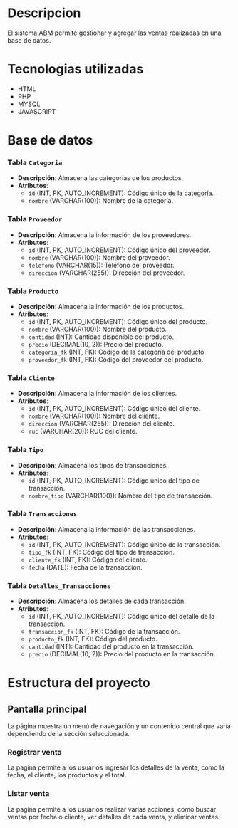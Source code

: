 # Descripcion
El sistema ABM permite gestionar y agregar las ventas realizadas en una base de datos.

# Tecnologias utilizadas
- HTML
- PHP
- MYSQL
- JAVASCRIPT

# Base de datos
### Tabla `Categoria`
- **Descripción**: Almacena las categorías de los productos.
- **Atributos**:
  - `id` (INT, PK, AUTO_INCREMENT): Código único de la categoría.
  - `nombre` (VARCHAR(100)): Nombre de la categoría.

### Tabla `Proveedor`
- **Descripción**: Almacena la información de los proveedores.
- **Atributos**:
  - `id` (INT, PK, AUTO_INCREMENT): Código único del proveedor.
  - `nombre` (VARCHAR(100)): Nombre del proveedor.
  - `telefono` (VARCHAR(15)): Teléfono del proveedor.
  - `direccion` (VARCHAR(255)): Dirección del proveedor.

### Tabla `Producto`
- **Descripción**: Almacena la información de los productos.
- **Atributos**:
  - `id` (INT, PK, AUTO_INCREMENT): Código único del producto.
  - `nombre` (VARCHAR(100)): Nombre del producto.
  - `cantidad` (INT): Cantidad disponible del producto.
  - `precio` (DECIMAL(10, 2)): Precio del producto.
  - `categoria_fk` (INT, FK): Código de la categoría del producto.
  - `proveedor_fk` (INT, FK): Código del proveedor del producto.

### Tabla `Cliente`
- **Descripción**: Almacena la información de los clientes.
- **Atributos**:
  - `id` (INT, PK, AUTO_INCREMENT): Código único del cliente.
  - `nombre` (VARCHAR(100)): Nombre del cliente.
  - `direccion` (VARCHAR(255)): Dirección del cliente.
  - `ruc` (VARCHAR(20)): RUC del cliente.

### Tabla `Tipo`
- **Descripción**: Almacena los tipos de transacciones.
- **Atributos**:
  - `id` (INT, PK, AUTO_INCREMENT): Código único del tipo de transacción.
  - `nombre_tipo` (VARCHAR(100)): Nombre del tipo de transacción.

### Tabla `Transacciones`
- **Descripción**: Almacena la información de las transacciones.
- **Atributos**:
  - `id` (INT, PK, AUTO_INCREMENT): Código único de la transacción.
  - `tipo_fk` (INT, FK): Código del tipo de transacción.
  - `cliente_fk` (INT, FK): Código del cliente.
  - `fecha` (DATE): Fecha de la transacción.

### Tabla `Detalles_Transacciones`
- **Descripción**: Almacena los detalles de cada transacción.
- **Atributos**:
  - `id` (INT, PK, AUTO_INCREMENT): Código único del detalle de la transacción.
  - `transaccion_fk` (INT, FK): Código de la transacción.
  - `producto_fk` (INT, FK): Código del producto.
  - `cantidad` (INT): Cantidad del producto en la transacción.
  - `precio` (DECIMAL(10, 2)): Precio del producto en la transacción.

# Estructura del proyecto
## Pantalla principal
La página muestra un menú de navegación y un contenido central que varía dependiendo de la sección seleccionada.

### Registrar venta
La pagina permite a los usuarios ingresar los detalles de la venta, como la fecha, el cliente, los productos y el total.

### Listar venta
La pagina permite a los usuarios realizar varias acciones, como buscar ventas por fecha o cliente, ver detalles de cada venta, y eliminar ventas.